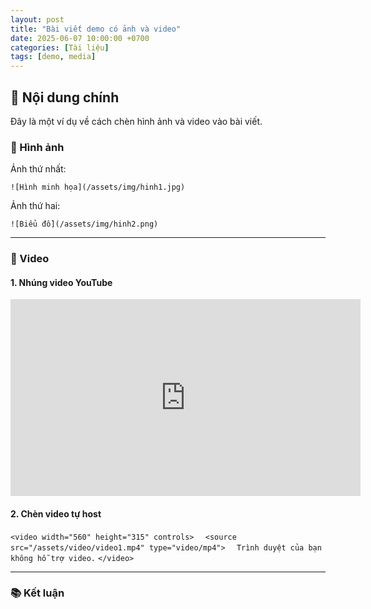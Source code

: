 ```yaml
---
layout: post
title: "Bài viết demo có ảnh và video"
date: 2025-06-07 10:00:00 +0700
categories: [Tài liệu]
tags: [demo, media]
---
```


## 📄 Nội dung chính

Đây là một ví dụ về cách chèn hình ảnh và video vào bài viết.

### 📸 Hình ảnh

Ảnh thứ nhất:

`![Hình minh họa](/assets/img/hinh1.jpg)`

Ảnh thứ hai:

`![Biểu đồ](/assets/img/hinh2.png)`

---

### 🎥 Video

#### 1. Nhúng video YouTube

<iframe width="560" height="315" src="https://www.youtube.com/embed/dQw4w9WgXcQ" frameborder="0" allowfullscreen></iframe>

#### 2. Chèn video tự host

`<video width="560" height="315" controls>`
`  <source src="/assets/video/video1.mp4" type="video/mp4">`
`  Trình duyệt của bạn không hỗ trợ video.`
`</video>`

---

### 📚 Kết luận
